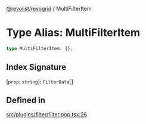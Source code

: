 [@revolist/revogrid](README.md) / MultiFilterItem

# Type Alias: MultiFilterItem

```ts
type MultiFilterItem: {};
```

## Index Signature

 \[`prop`: `string`\]: `FilterData`[]

## Defined in

[src/plugins/filter/filter.pop.tsx:26](https://github.com/revolist/revogrid/blob/32c6316d328fcc561520e19c2a4b987d1e8a85d2/src/plugins/filter/filter.pop.tsx#L26)
